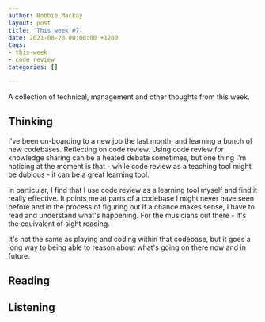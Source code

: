 ```yaml
---
author: Robbie Mackay
layout: post
title: 'This week #7'
date: 2021-08-20 00:00:00 +1200
tags:
- this-week
- code review
categories: []

---
```

A collection of technical, management and other thoughts from this week.

## Thinking

I've been on-boarding to a new job the last month, and learning a bunch of new codebases. Reflecting on code review. Using code review for knowledge sharing can be a heated debate sometimes, but one thing I'm noticing at the moment is that - while code review as a teaching tool might be dubious - it can be a great learning tool. 

In particular, I find that I use code review as a learning tool myself and find it really effective. It points me at parts of a codebase I might never have seen before and in the process of figuring out if a chance makes sense, I have to read and understand what's happening. For the musicians out there - it's the equivalent of sight reading.

It's not the same as playing and coding within that codebase, but it goes a long way to being able to reason about what's going on there now and in future.

## Reading

## Listening